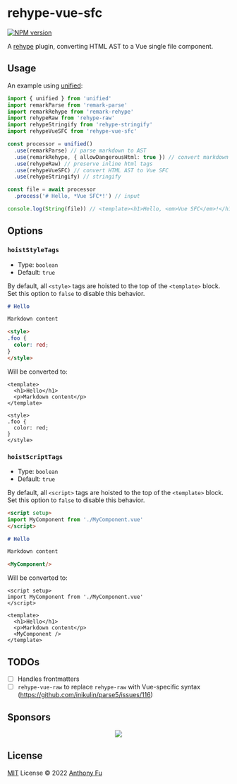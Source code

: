 # rehype-vue-sfc

[![NPM version](https://img.shields.io/npm/v/rehype-vue-sfc?color=a1b858&label=)](https://www.npmjs.com/package/rehype-vue-sfc)

A [rehype](https://github.com/rehypejs/rehype) plugin, converting HTML AST to a Vue single file component.

## Usage

An example using [unified](https://github.com/unifiedjs/unified):

```ts
import { unified } from 'unified'
import remarkParse from 'remark-parse'
import remarkRehype from 'remark-rehype'
import rehypeRaw from 'rehype-raw'
import rehypeStringify from 'rehype-stringify'
import rehypeVueSFC from 'rehype-vue-sfc'

const processor = unified()
  .use(remarkParse) // parse markdown to AST
  .use(remarkRehype, { allowDangerousHtml: true }) // convert markdown AST to HTML AST
  .use(rehypeRaw) // preserve inline html tags
  .use(rehypeVueSFC) // convert HTML AST to Vue SFC
  .use(rehypeStringify) // stringify

const file = await processor
  .process('# Hello, *Vue SFC*!') // input

console.log(String(file)) // <template><h1>Hello, <em>Vue SFC</em>!</h1></template>
```

## Options

### `hoistStyleTags`

- Type: `boolean`
- Default: `true`

By default, all `<style>` tags are hoisted to the top of the `<template>` block. Set this option to `false` to disable this behavior.

```md
# Hello

Markdown content

<style>
.foo {
  color: red;
}
</style>
```

Will be converted to:

```vue
<template>
  <h1>Hello</h1>
  <p>Markdown content</p>
</template>

<style>
.foo {
  color: red;
}
</style>
```

### `hoistScriptTags`

- Type: `boolean`
- Default: `true`

By default, all `<script>` tags are hoisted to the top of the `<template>` block. Set this option to `false` to disable this behavior.

```md
<script setup>
import MyComponent from './MyComponent.vue'
</script>

# Hello

Markdown content

<MyComponent/>
```

Will be converted to:

```vue
<script setup>
import MyComponent from './MyComponent.vue'
</script>

<template>
  <h1>Hello</h1>
  <p>Markdown content</p>
  <MyComponent />
</template>
```

## TODOs

- [ ] Handles frontmatters
- [ ] `rehype-vue-raw` to replace `rehype-raw` with Vue-specific syntax (https://github.com/inikulin/parse5/issues/116)

## Sponsors

<p align="center">
  <a href="https://cdn.jsdelivr.net/gh/antfu/static/sponsors.svg">
    <img src='https://cdn.jsdelivr.net/gh/antfu/static/sponsors.svg'/>
  </a>
</p>

## License

[MIT](./LICENSE) License © 2022 [Anthony Fu](https://github.com/antfu)
